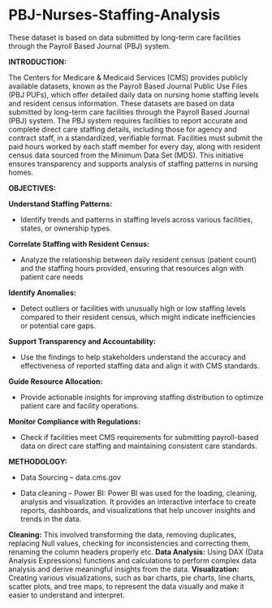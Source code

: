 # PBJ-Nurses-Staffing-Analysis
These dataset is based on data submitted by long-term care facilities through the Payroll Based Journal (PBJ) system.

**INTRODUCTION:** 

The Centers for Medicare & Medicaid Services (CMS) provides publicly available datasets, known as the Payroll Based Journal Public Use Files (PBJ PUFs), which offer detailed daily data on nursing home staffing levels and resident census information. These datasets are based on data submitted by long-term care facilities through the Payroll Based Journal (PBJ) system. The PBJ system requires facilities to report accurate and complete direct care staffing details, including those for agency and contract staff, in a standardized, verifiable format. Facilities must submit the paid hours worked by each staff member for every day, along with resident census data sourced from the Minimum Data Set (MDS). This initiative ensures transparency and supports analysis of staffing patterns in nursing homes.

**OBJECTIVES:**

**Understand Staffing Patterns:**
* Identify trends and patterns in staffing levels across various facilities, states, or ownership types.

**Correlate Staffing with Resident Census:**

* Analyze the relationship between daily resident census (patient count) and the staffing hours provided, ensuring that resources align with patient care needs

**Identify Anomalies:**

* Detect outliers or facilities with unusually high or low staffing levels compared to their resident census, which might indicate inefficiencies or potential care gaps.

**Support Transparency and Accountability:**

* Use the findings to help stakeholders understand the accuracy and effectiveness of reported staffing data and align it with CMS standards.

**Guide Resource Allocation:**

* Provide actionable insights for improving staffing distribution to optimize patient care and facility operations.

**Monitor Compliance with Regulations:**

* Check if facilities meet CMS requirements for submitting payroll-based data on direct care staffing and maintaining consistent care standards.

**METHODOLOGY:**

* Data Sourcing – data.cms.gov

* Data cleaning – Power BI: Power BI was used for the loading, cleaning, analysis and visualization. It provides an interactive interface to create reports, dashboards, and visualizations that help uncover insights and trends in the data.

**Cleaning:** This involved transforming the data, removing duplicates, replacing Null values, checking for inconsistencies and correcting them, renaming the column headers properly etc. 
**Data Analysis:** Using DAX (Data Analysis Expressions) functions and calculations to perform complex data analysis and derive meaningful insights from the data.
**Visualization:** Creating various visualizations, such as bar charts, pie charts, line charts, scatter plots, and tree maps, to represent the data visually and make it easier to understand and interpret. 
